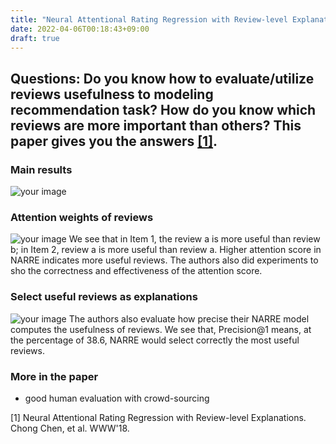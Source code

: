```yaml
---
title: "Neural Attentional Rating Regression with Review-level Explanations"
date: 2022-04-06T00:18:43+09:00
draft: true
---
```


## Questions: Do you know how to evaluate/utilize reviews usefulness to modeling recommendation task? How do you know which reviews are more important than others? This paper gives you the answers [[1]](https://dl.acm.org/doi/pdf/10.1145/3178876.3186070).  

### Main results
![your image](/images/28.png)

### Attention weights of reviews
![your image](/images/29.png)
We see that in Item 1, the review a is more useful than review b; in Item 2, review a is more useful than
review a. Higher attention score in NARRE indicates more useful reviews. The authors also did experiments to sho
the correctness and effectiveness of the attention score. 

### Select useful reviews as explanations
![your image](/images/30.png)
The authors also evaluate how precise their NARRE model computes the usefulness of reviews. We see that, 
Precision@1 means, at the percentage of 38.6, NARRE would select correctly the most useful reviews. 


### More in the paper
- good human evaluation with crowd-sourcing


[1] Neural Attentional Rating Regression with Review-level Explanations. Chong Chen, et al. WWW'18.